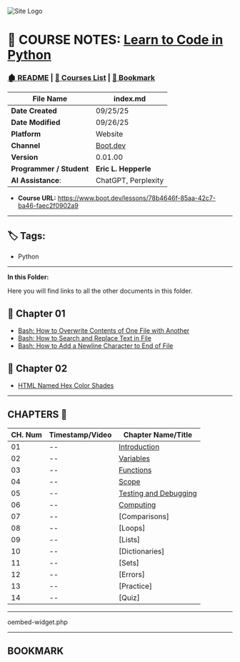 <!-- 🔗 Custom Stylesheet -->
<link rel="stylesheet" href="../../_css/main.css">

<!-- 🖼️ Site Logo -->
![Site Logo](/_pix/logos/logo-ehw-kb-h32.png)


<!-- 📝 Title -->
# 📒 COURSE NOTES: <span class="course-title">[Learn to Code in Python](https://www.boot.dev/lessons/78b4646f-85aa-42c7-ba46-faec2f0902a9)</span>



<!-- 🧭 Navigation -->
### [🏚️ README](../../README.md) | [📁 Courses List](index.md) | [🔖 Bookmark](#bookmark)

<!-- 👤 Metadata -->
| File Name                | **index.md**                             |
| ------------------------ | ---------------------------------------- |
| **Date Created**         | 09/25/25                                 |
| **Date Modified**        | 09/26/25                                 |
| **Platform**             | Website                                  |
| **Channel**              | [Boot.dev](https://www.boot.dev/lessons) |
| **Version**              | 0.01.00                                  |
| **Programmer / Student** | **Eric L. Hepperle**                     |
| **AI Assistance**:       | ChatGPT, Perplexity                      |

* **Course URL:** https://www.boot.dev/lessons/78b4646f-85aa-42c7-ba46-faec2f0902a9

---

<!-- SECTION: Tags for short related (1-3 word phrase per tag) concepts (long titled articles belong in the References / See Also section above) -->
<section id="sec-tags">

## 🏷️ Tags:

- Python

</section>

---



**In this Folder:**


<section class="ehw-doc-descr">

Here you will find links to all the other documents in this folder.

</section>


## 📂 Chapter 01

- [Bash: How to Overwrite Contents of One File with Another](/how-to/bash-copy-file-contents.md)
- [Bash: How to Search and Replace Text in File](/how-to/bash-search-replace-file-content.md)
- [Bash: How to Add a Newline Character to End of File](/how-to/bash-append-newline-to-file.md)

## 📂 Chapter 02

- [HTML Named Hex Color Shades](/coding/html-hex-colors.md)

---

## CHAPTERS 📖

| CH. Num | Timestamp/Video | Chapter Name/Title                            |
| ------- | --------------- | --------------------------------------------- |
| 01      | --              | [Introduction](01.01__Intro.md)               |
| 02      | --              | [Variables](01.02__Variables.md)              |
| 03      | --              | [Functions](01.03__Functions.md)              |
| 04      | --              | [Scope](01.04__Scope.md)                      |
| 05      | --              | [Testing and Debugging](01.05__Test-Debug.md) |
| 06      | --              | [Computing](01.06__Computing.md)              |
| 07      | --              | [Comparisons]                                 |
| 08      | --              | [Loops]                                       |
| 09      | --              | [Lists]                                       |
| 10      | --              | [Dictionaries]                                |
| 11      | --              | [Sets]                                        |
| 12      | --              | [Errors]                                      |
| 13      | --              | [Practice]                                    |
| 14      | --              | [Quiz]                                        |


---


<span class="code-filename">oembed-widget.php</span>


---


## BOOKMARK